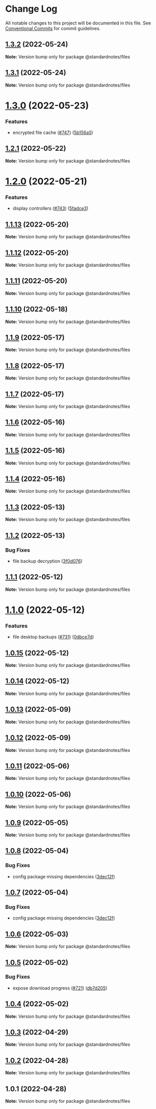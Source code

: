 # Change Log

All notable changes to this project will be documented in this file.
See [Conventional Commits](https://conventionalcommits.org) for commit guidelines.

## [1.3.2](https://github.com/standardnotes/snjs/compare/@standardnotes/files@1.3.1...@standardnotes/files@1.3.2) (2022-05-24)

**Note:** Version bump only for package @standardnotes/files





## [1.3.1](https://github.com/standardnotes/snjs/compare/@standardnotes/files@1.3.0...@standardnotes/files@1.3.1) (2022-05-24)

**Note:** Version bump only for package @standardnotes/files





# [1.3.0](https://github.com/standardnotes/snjs/compare/@standardnotes/files@1.2.1...@standardnotes/files@1.3.0) (2022-05-23)


### Features

* encrypted file cache ([#747](https://github.com/standardnotes/snjs/issues/747)) ([5b156a5](https://github.com/standardnotes/snjs/commit/5b156a5b4ee3365dac8e02653df129584a9dd4ef))





## [1.2.1](https://github.com/standardnotes/snjs/compare/@standardnotes/files@1.2.0...@standardnotes/files@1.2.1) (2022-05-22)

**Note:** Version bump only for package @standardnotes/files





# [1.2.0](https://github.com/standardnotes/snjs/compare/@standardnotes/files@1.1.13...@standardnotes/files@1.2.0) (2022-05-21)


### Features

* display controllers ([#743](https://github.com/standardnotes/snjs/issues/743)) ([5fadce3](https://github.com/standardnotes/snjs/commit/5fadce37f1b3f2f51b8a90c257bc666ac7710074))





## [1.1.13](https://github.com/standardnotes/snjs/compare/@standardnotes/files@1.1.12...@standardnotes/files@1.1.13) (2022-05-20)

**Note:** Version bump only for package @standardnotes/files





## [1.1.12](https://github.com/standardnotes/snjs/compare/@standardnotes/files@1.1.11...@standardnotes/files@1.1.12) (2022-05-20)

**Note:** Version bump only for package @standardnotes/files





## [1.1.11](https://github.com/standardnotes/snjs/compare/@standardnotes/files@1.1.10...@standardnotes/files@1.1.11) (2022-05-20)

**Note:** Version bump only for package @standardnotes/files





## [1.1.10](https://github.com/standardnotes/snjs/compare/@standardnotes/files@1.1.9...@standardnotes/files@1.1.10) (2022-05-18)

**Note:** Version bump only for package @standardnotes/files





## [1.1.9](https://github.com/standardnotes/snjs/compare/@standardnotes/files@1.1.8...@standardnotes/files@1.1.9) (2022-05-17)

**Note:** Version bump only for package @standardnotes/files





## [1.1.8](https://github.com/standardnotes/snjs/compare/@standardnotes/files@1.1.7...@standardnotes/files@1.1.8) (2022-05-17)

**Note:** Version bump only for package @standardnotes/files





## [1.1.7](https://github.com/standardnotes/snjs/compare/@standardnotes/files@1.1.6...@standardnotes/files@1.1.7) (2022-05-17)

**Note:** Version bump only for package @standardnotes/files





## [1.1.6](https://github.com/standardnotes/snjs/compare/@standardnotes/files@1.1.5...@standardnotes/files@1.1.6) (2022-05-16)

**Note:** Version bump only for package @standardnotes/files





## [1.1.5](https://github.com/standardnotes/snjs/compare/@standardnotes/files@1.1.4...@standardnotes/files@1.1.5) (2022-05-16)

**Note:** Version bump only for package @standardnotes/files





## [1.1.4](https://github.com/standardnotes/snjs/compare/@standardnotes/files@1.1.3...@standardnotes/files@1.1.4) (2022-05-16)

**Note:** Version bump only for package @standardnotes/files





## [1.1.3](https://github.com/standardnotes/snjs/compare/@standardnotes/files@1.1.2...@standardnotes/files@1.1.3) (2022-05-13)

**Note:** Version bump only for package @standardnotes/files





## [1.1.2](https://github.com/standardnotes/snjs/compare/@standardnotes/files@1.1.1...@standardnotes/files@1.1.2) (2022-05-13)


### Bug Fixes

* file backup decryption ([3f0d076](https://github.com/standardnotes/snjs/commit/3f0d076434c0dbb1827a298e302e4dc3815e501c))





## [1.1.1](https://github.com/standardnotes/snjs/compare/@standardnotes/files@1.1.0...@standardnotes/files@1.1.1) (2022-05-12)

**Note:** Version bump only for package @standardnotes/files





# [1.1.0](https://github.com/standardnotes/snjs/compare/@standardnotes/files@1.0.15...@standardnotes/files@1.1.0) (2022-05-12)


### Features

* file desktop backups ([#731](https://github.com/standardnotes/snjs/issues/731)) ([0dbce7d](https://github.com/standardnotes/snjs/commit/0dbce7dc9712fde848445b951079c81479c8bc11))





## [1.0.15](https://github.com/standardnotes/snjs/compare/@standardnotes/files@1.0.14...@standardnotes/files@1.0.15) (2022-05-12)

**Note:** Version bump only for package @standardnotes/files





## [1.0.14](https://github.com/standardnotes/snjs/compare/@standardnotes/files@1.0.13...@standardnotes/files@1.0.14) (2022-05-12)

**Note:** Version bump only for package @standardnotes/files





## [1.0.13](https://github.com/standardnotes/snjs/compare/@standardnotes/files@1.0.12...@standardnotes/files@1.0.13) (2022-05-09)

**Note:** Version bump only for package @standardnotes/files





## [1.0.12](https://github.com/standardnotes/snjs/compare/@standardnotes/files@1.0.11...@standardnotes/files@1.0.12) (2022-05-09)

**Note:** Version bump only for package @standardnotes/files





## [1.0.11](https://github.com/standardnotes/snjs/compare/@standardnotes/files@1.0.10...@standardnotes/files@1.0.11) (2022-05-06)

**Note:** Version bump only for package @standardnotes/files





## [1.0.10](https://github.com/standardnotes/snjs/compare/@standardnotes/files@1.0.9...@standardnotes/files@1.0.10) (2022-05-06)

**Note:** Version bump only for package @standardnotes/files





## [1.0.9](https://github.com/standardnotes/snjs/compare/@standardnotes/files@1.0.8...@standardnotes/files@1.0.9) (2022-05-05)

**Note:** Version bump only for package @standardnotes/files





## [1.0.8](https://github.com/standardnotes/snjs/compare/@standardnotes/files@1.0.6...@standardnotes/files@1.0.8) (2022-05-04)


### Bug Fixes

* config package missing dependencies ([3dec12f](https://github.com/standardnotes/snjs/commit/3dec12fa4a83a8aed8419819eafb7c34795cb09f))





## [1.0.7](https://github.com/standardnotes/snjs/compare/@standardnotes/files@1.0.6...@standardnotes/files@1.0.7) (2022-05-04)


### Bug Fixes

* config package missing dependencies ([3dec12f](https://github.com/standardnotes/snjs/commit/3dec12fa4a83a8aed8419819eafb7c34795cb09f))





## [1.0.6](https://github.com/standardnotes/snjs/compare/@standardnotes/files@1.0.5...@standardnotes/files@1.0.6) (2022-05-03)

**Note:** Version bump only for package @standardnotes/files





## [1.0.5](https://github.com/standardnotes/snjs/compare/@standardnotes/files@1.0.4...@standardnotes/files@1.0.5) (2022-05-02)


### Bug Fixes

* expose download progress ([#721](https://github.com/standardnotes/snjs/issues/721)) ([db7d205](https://github.com/standardnotes/snjs/commit/db7d20516ab918723b1a1d07e664d6f2ccccab75))





## [1.0.4](https://github.com/standardnotes/snjs/compare/@standardnotes/files@1.0.3...@standardnotes/files@1.0.4) (2022-05-02)

**Note:** Version bump only for package @standardnotes/files





## [1.0.3](https://github.com/standardnotes/snjs/compare/@standardnotes/files@1.0.2...@standardnotes/files@1.0.3) (2022-04-29)

**Note:** Version bump only for package @standardnotes/files





## [1.0.2](https://github.com/standardnotes/snjs/compare/@standardnotes/files@1.0.1...@standardnotes/files@1.0.2) (2022-04-28)

**Note:** Version bump only for package @standardnotes/files





## 1.0.1 (2022-04-28)

**Note:** Version bump only for package @standardnotes/files
